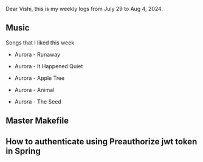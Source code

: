 
Dear Vishi, this is my weekly logs from July 29 to Aug 4, 2024.<!-- truncate_here -->

## Music

Songs that I liked this week 

* Aurora - Runaway

* Aurora - It Happened Quiet

* Aurora - Apple Tree

* Aurora - Animal

* Aurora - The Seed

## Master Makefile

## How to authenticate using Preauthorize jwt token in Spring